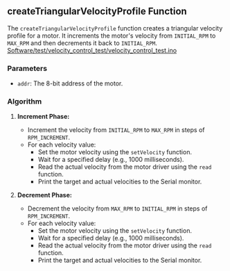 ## createTriangularVelocityProfile Function

The `createTriangularVelocityProfile` function creates a triangular velocity profile for a motor. It increments the motor's velocity from `INITIAL_RPM` to `MAX_RPM` and then decrements it back to `INITIAL_RPM`.
[Software/test/velocity_control_test/velocity_control_test.ino](Code)
### Parameters

- `addr`: The 8-bit address of the motor.

### Algorithm

1. **Increment Phase:**
   - Increment the velocity from `INITIAL_RPM` to `MAX_RPM` in steps of `RPM_INCREMENT`.
   - For each velocity value:
     - Set the motor velocity using the `setVelocity` function.
     - Wait for a specified delay (e.g., 1000 milliseconds).
     - Read the actual velocity from the motor driver using the `read` function.
     - Print the target and actual velocities to the Serial monitor.

2. **Decrement Phase:**
   - Decrement the velocity from `MAX_RPM` to `INITIAL_RPM` in steps of `RPM_INCREMENT`.
   - For each velocity value:
     - Set the motor velocity using the `setVelocity` function.
     - Wait for a specified delay (e.g., 1000 milliseconds).
     - Read the actual velocity from the motor driver using the `read` function.
     - Print the target and actual velocities to the Serial monitor.
